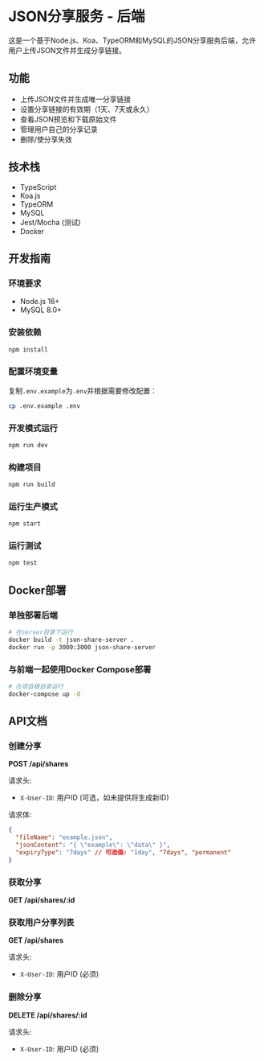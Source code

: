 # JSON分享服务 - 后端

这是一个基于Node.js、Koa、TypeORM和MySQL的JSON分享服务后端，允许用户上传JSON文件并生成分享链接。

## 功能

- 上传JSON文件并生成唯一分享链接
- 设置分享链接的有效期（1天、7天或永久）
- 查看JSON预览和下载原始文件
- 管理用户自己的分享记录
- 删除/使分享失效

## 技术栈

- TypeScript
- Koa.js
- TypeORM
- MySQL
- Jest/Mocha (测试)
- Docker

## 开发指南

### 环境要求

- Node.js 16+
- MySQL 8.0+

### 安装依赖

```bash
npm install
```

### 配置环境变量

复制`.env.example`为`.env`并根据需要修改配置：

```bash
cp .env.example .env
```

### 开发模式运行

```bash
npm run dev
```

### 构建项目

```bash
npm run build
```

### 运行生产模式

```bash
npm start
```

### 运行测试

```bash
npm test
```

## Docker部署

### 单独部署后端

```bash
# 在server目录下运行
docker build -t json-share-server .
docker run -p 3000:3000 json-share-server
```

### 与前端一起使用Docker Compose部署

```bash
# 在项目根目录运行
docker-compose up -d
```

## API文档

### 创建分享

**POST /api/shares**

请求头:

- `X-User-ID`: 用户ID (可选，如未提供将生成新ID)

请求体:

```json
{
  "fileName": "example.json",
  "jsonContent": "{ \"example\": \"data\" }",
  "expiryType": "7days" // 可选值: "1day", "7days", "permanent"
}
```

### 获取分享

**GET /api/shares/:id**

### 获取用户分享列表

**GET /api/shares**

请求头:

- `X-User-ID`: 用户ID (必须)

### 删除分享

**DELETE /api/shares/:id**

请求头:

- `X-User-ID`: 用户ID (必须)
